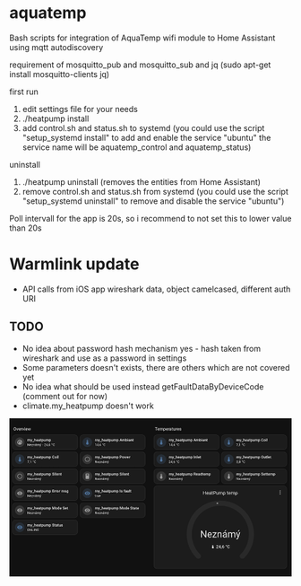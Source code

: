 # aquatemp

Bash scripts for integration of AquaTemp wifi module to Home Assistant using mqtt autodiscovery

requirement of mosquitto_pub and mosquitto_sub and jq
(sudo apt-get install mosquitto-clients jq)

first run

1.	edit settings file for your needs
2.	./heatpump install
3.	add control.sh and status.sh to systemd
	(you could use the script "setup_systemd install" to add and enable the service "ubuntu"
	the service name will be aquatemp_control and aquatemp_status)

uninstall

1.	./heatpump uninstall (removes the entities from Home Assistant)
2.	remove control.sh and status.sh from systemd
	(you could use the script "setup_systemd uninstall" to remove and disable the service "ubuntu")


Poll intervall for the app is 20s, so i recommend to not set this to lower value than 20s 

# Warmlink update
- API calls from iOS app wireshark data, object camelcased, different auth URI

## TODO
- No idea about password hash mechanism yes - hash taken from wireshark and use as a password in settings
- Some parameters doesn't exists, there are others which are not covered yet
- No idea what should be used instead getFaultDataByDeviceCode (comment out for now)
- climate.my_heatpump doesn't work 

![plot](./example.png)


